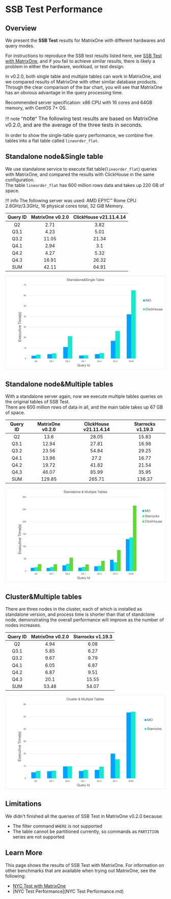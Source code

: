 # **SSB Test Performance**

## **Overview**

We present the **SSB Test** results for MatrixOne with different hardwares and query modes.

For instructions to reproduce the SSB test results listed here, see [SSB Test with MatrixOne](../Get-Started/Tutorial/SSB-test-with-matrixone.md), and if you fail to achieve similar results, there is likely a problem in either the hardware, workload, or test design.  

In v0.2.0, both single table and multiple tables can work in MatrixOne, and we compared results of MatrixOne with other similar database products. Through the clear comparison of the bar chart, you will see that MatrixOne has an obvious advantage in the query processing time.

Recommended server specification: x86 CPU with 16 cores and 64GB memory, with CentOS 7+ OS.

!!! note  "<font size=4>note</font>"
    <font size=3>The following test results are based on MatrixOne v0.2.0, and are the average of the three tests in seconds.</font>  

In order to show the single-table query performance, we combine five tables into a flat table called `lineorder_flat`.  

## **Standalone node&Single table**

We use standalone service to execute flat table(`lineorder_flat`) queries with MatrixOne, and compared the results with ClickHouse in the same configuration.  
The table `lineorder_flat` has 600 million rows data and takes up 220 GB of space.  

!!! info
    The following server was used:
    AMD EPYC™ Rome CPU 2.6GHz/3.3GHz, 16 physical cores total, 32 GiB Memory.

|  Query ID  | MatrixOne v0.2.0  |  ClickHouse v21.11.4.14
|  :----:  | :----:  |  :----:  
| Q2  | 2.71 |3.82 	
| Q3.1 | 4.23|5.01
| Q3.2  | 11.05|21.34
| Q4.1  | 2.94|3.1
| Q4.2  | 4.27|5.32
| Q4.3  | 16.91|26.32
| SUM  | 42.11|64.91

![柱状图](https://github.com/matrixorigin/artwork/blob/main/docs/overview/SSB_standalone_single.png?raw=true)

## **Standalone node&Multiple tables**

With a standalone server again, now we execute multiple tables queries on the original tables of SSB Test.  
There are 600 million rows of data in all, and the main table takes up 67 GB of space.  

|  Query ID  | MatrixOne v0.2.0   |  ClickHouse v21.11.4.14| Starrocks v1.19.3
|  :----:  | :----:  |  :----:  |:----:
| Q2  | 13.6|28.05 |15.83
| Q3.1 | 12.94|27.81 |16.98
| Q3.2  | 23.56|54.84 |29.25
| Q4.1  | 13.96|27.2 |16.77
| Q4.2  | 19.72|41.82|21.54
| Q4.3  | 46.07|85.99|35.95
| SUM  | 129.85|265.71|136.37

![柱状图](https://github.com/matrixorigin/artwork/blob/main/docs/overview/SSB_standalone_multi.png?raw=true)

## **Cluster&Multiple tables**

There are three nodes in the cluster, each of which is installed as standalone version, and process time is shorter than that of standclone node, demonstrating the overall performance will improve as the number of nodes increases.

|  Query ID  | MatrixOne v0.2.0  |  Starrocks v1.19.3
|  :----:  | :----:  |  :----:  
| Q2 | 4.94 |6.08 	
| Q3.1 | 5.85|6.27
| Q3.2  | 9.67|9.79
| Q4.1  | 6.05|6.87
| Q4.2  | 6.87|9.51
| Q4.3  | 20.1|15.55
| SUM  | 53.48|54.07

![柱状图](https://github.com/matrixorigin/artwork/blob/main/docs/overview/SSB_cluster_multi.png?raw=true)

## **Limitations**

We didn't finished all the queries of SSB Test in MatrixOne v0.2.0 because:  

* The filter command `WHERE` is not supported
* The table cannot be partitioned currently, so commands as `PARTITION` series are not supported

## **Learn More**

This page shows the results of SSB Test with MatrixOne. For information on other benchmarks that are available when trying out MatrixOne, see the following:

* [NYC Test with MatrixOne](../Get-Started/Tutorial/NYC-test-with-matrixone.md)  
* [NYC Test Performance](NYC Test Performance.md)
